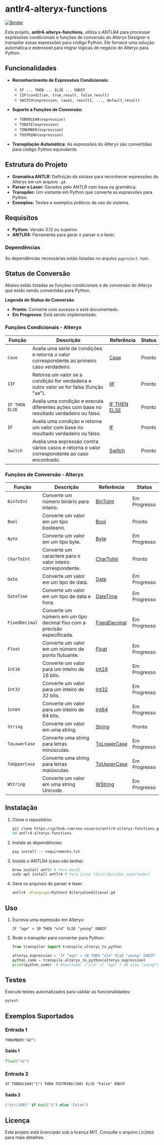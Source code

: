 # antlr4-alteryx-functions

[![Binder](https://mybinder.org/badge_logo.svg)](https://mybinder.org/v2/gh/dmux/antlr4-alteryx-functions/HEAD)

Este projeto, **antlr4-alteryx-functions**, utiliza o ANTLR4 para processar expressões condicionais e funções de conversão do Alteryx Designer e transpilar essas expressões para código Python. Ele fornece uma solução automática e extensível para migrar lógicas de negócio do Alteryx para Python.

## Funcionalidades

- **Reconhecimento de Expressões Condicionais:**

  - `IF ... THEN ... ELSE ... ENDIF`
  - `IIF(condition, true_result, false_result)`
  - `SWITCH(expression, case1, result1, ..., default_result)`

- **Suporte a Funções de Conversão:**

  - `TOBOOLEAN(expression)`
  - `TODATE(expression)`
  - `TONUMBER(expression)`
  - `TOSTRING(expression)`

- **Transpilação Automática:** As expressões do Alteryx são convertidas para código Python equivalente.

## Estrutura do Projeto

- **Gramatica ANTLR:** Definição da sintaxe para reconhecer expressões do Alteryx em um arquivo `.g4`.
- **Parser e Lexer:** Gerados pelo ANTLR com base na gramática.
- **Transpiler:** Um visitante em Python que converte as expressões para Python.
- **Exemplos:** Testes e exemplos práticos de uso do sistema.

## Requisitos

- **Python:** Versão 3.12 ou superior.
- **ANTLR4:** Ferramenta para gerar o parser e o lexer.

### Dependências

As dependências necessárias estão listadas no arquivo `pyproject.toml`.

## Status de Conversão

Abaixo estão listadas as funções condicionais e de conversão do Alteryx que estão sendo convertidas para Python.

**Legenda do Status de Conversão**:

- **Pronto**: Converte com sucesso e está documentado.
- **Em Progresso**: Está sendo implementado.

### Funções Condicionais - Alteryx

| Função         | Descrição                                                                                     | Referência                                                                                                   | Status |
| -------------- | --------------------------------------------------------------------------------------------- | ------------------------------------------------------------------------------------------------------------ | ------ |
| `Case`         | Avalia uma série de condições e retorna o valor correspondente ao primeiro caso verdadeiro.   | [Case](https://help.alteryx.com/20241/en/designer/functions/conditional-functions.html#case)                 | Pronto |
| `IIF`          | Retorna um valor se a condição for verdadeira e outro valor se for falsa (função "se").       | [IIF](https://help.alteryx.com/20241/en/designer/functions/conditional-functions.html#iif)                   | Pronto |
| `IF THEN ELSE` | Avalia uma condição e executa diferentes ações com base no resultado verdadeiro ou falso.     | [IF THEN ELSE](https://help.alteryx.com/20241/en/designer/functions/conditional-functions.html#if-then-else) | Pronto |
| `IF`           | Avalia uma condição e retorna um valor com base no resultado verdadeiro ou falso.             | [IF](https://help.alteryx.com/20241/en/designer/functions/conditional-functions.html#if)                     | Pronto |
| `Switch`       | Avalia uma expressão contra vários casos e retorna o valor correspondente ao caso encontrado. | [Switch](https://help.alteryx.com/20241/en/designer/functions/conditional-functions.html#switch)             | Pronto |

### Funções de Conversão - Alteryx

| Função         | Descrição                                                               | Referência                                                                                                  | Status       |
| -------------- | ----------------------------------------------------------------------- | ----------------------------------------------------------------------------------------------------------- | ------------ |
| `BinToInt`     | Converte um número binário para inteiro.                                | [BinToInt](https://help.alteryx.com/20241/en/designer/functions/conversion-functions.html#bintoint)         | Em Progresso |
| `Bool`         | Converte um valor em um tipo booleano.                                  | [Bool](https://help.alteryx.com/20241/en/designer/functions/conversion-functions.html#bool)                 | Pronto       |
| `Byte`         | Converte um valor em um tipo byte.                                      | [Byte](https://help.alteryx.com/20241/en/designer/functions/conversion-functions.html#byte)                 | Em Progresso |
| `CharToInt`    | Converte um caractere para o valor inteiro correspondente.              | [CharToInt](https://help.alteryx.com/20241/en/designer/functions/conversion-functions.html#chartoint)       | Pronto       |
| `Date`         | Converte um valor em um tipo de data.                                   | [Date](https://help.alteryx.com/20241/en/designer/functions/conversion-functions.html#date)                 | Em Progresso |
| `DateTime`     | Converte um valor em um tipo de data e hora.                            | [DateTime](https://help.alteryx.com/20241/en/designer/functions/conversion-functions.html#datetime)         | Em Progresso |
| `FixedDecimal` | Converte um número em um tipo decimal fixo com a precisão especificada. | [FixedDecimal](https://help.alteryx.com/20241/en/designer/functions/conversion-functions.html#fixeddecimal) | Em Progresso |
| `Float`        | Converte um valor em um número de ponto flutuante.                      | [Float](https://help.alteryx.com/20241/en/designer/functions/conversion-functions.html#float)               | Em Progresso |
| `Int16`        | Converte um valor para um inteiro de 16 bits.                           | [Int16](https://help.alteryx.com/20241/en/designer/functions/conversion-functions.html#int16)               | Em Progresso |
| `Int32`        | Converte um valor para um inteiro de 32 bits.                           | [Int32](https://help.alteryx.com/20241/en/designer/functions/conversion-functions.html#int32)               | Em Progresso |
| `Int64`        | Converte um valor para um inteiro de 64 bits.                           | [Int64](https://help.alteryx.com/20241/en/designer/functions/conversion-functions.html#int64)               | Em Progresso |
| `String`       | Converte um valor em uma string.                                        | [String](https://help.alteryx.com/20241/en/designer/functions/conversion-functions.html#string)             | Pronto       |
| `ToLowerCase`  | Converte uma string para letras minúsculas.                             | [ToLowerCase](https://help.alteryx.com/20241/en/designer/functions/conversion-functions.html#tolowercase)   | Em Progresso |
| `ToUpperCase`  | Converte uma string para letras maiúsculas.                             | [ToUpperCase](https://help.alteryx.com/20241/en/designer/functions/conversion-functions.html#touppercase)   | Em Progresso |
| `WString`      | Converte um valor em uma string Unicode.                                | [WString](https://help.alteryx.com/20241/en/designer/functions/conversion-functions.html#wstring)           | Em Progresso |

## Instalação

1. Clone o repositório:

   ```bash
   git clone https://github.com/seu-usuario/antlr4-alteryx-functions.git
   cd antlr4-alteryx-functions
   ```

2. Instale as dependências:

   ```bash
   pip install -r requirements.txt
   ```

3. Instale o ANTLR4 (caso não tenha):

   ```bash
   brew install antlr # Para macOS
   sudo apt install antlr4 # Para Linux (distribuições suportadas)
   ```

4. Gere os arquivos do parser e lexer:

   ```bash
   antlr4 -Dlanguage=Python3 AlteryxConditional.g4
   ```

## Uso

1. Escreva uma expressão em Alteryx:

   ```plaintext
   IF "age" > 30 THEN "old" ELSE "young" ENDIF
   ```

2. Rode o transpiler para converter para Python:

   ```python
   from transpiler import transpile_alteryx_to_python

   alteryx_expression = 'IF "age" > 30 THEN "old" ELSE "young" ENDIF'
   python_code = transpile_alteryx_to_python(alteryx_expression)
   print(python_code)  # Resultado: ("old" if "age" > 30 else "young")
   ```

## Testes

Execute testes automatizados para validar as funcionalidades:

```bash
pytest
```

## Exemplos Suportados

### Entrada 1

```plaintext
TONUMBER("42")
```

#### Saída 1

```python
float("42")
```

### Entrada 2

```plaintext
IF TOBOOLEAN("1") THEN TOSTRING(100) ELSE "False" ENDIF
```

#### Saída 2

```python
("str(100)" if bool("1") else "False")
```

## Licença

Este projeto está licenciado sob a licença MIT. Consulte o arquivo `LICENSE` para mais detalhes.
